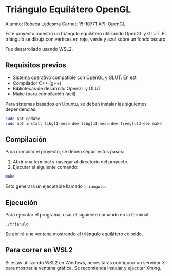 
# Triángulo Equilátero OpenGL

Alumno: Rebeca Ledesma
Carnet: 15-10771
API: OpenGL

Este proyecto muestra un triángulo equilátero utilizando OpenGL y GLUT. El triángulo se dibuja con vértices en rojo, verde y azul sobre un fondo oscuro.

Fue desarrollado usando WSL2.

## Requisitos previos

- Sistema operativo compatible con OpenGL y GLUT. En est
- Compilador C++ (g++)
- Bibliotecas de desarrollo OpenGL y GLUT
- Make (para compilación fácil)

Para sistemas basados en Ubuntu, se deben instalar las siguientes dependencias:

```bash
sudo apt update
sudo apt install libgl1-mesa-dev libglu1-mesa-dev freeglut3-dev make
```

## Compilación

Para compilar el proyecto, se deben seguir estos pasos:

1. Abrir una terminal y navegar al directorio del proyecto.
2. Ejecutar el siguiente comando:

```bash
make
```

Esto generará un ejecutable llamado `triangulo`.

## Ejecución

Para ejecutar el programa, usar el siguiente comando en la terminal:

```bash
./trianulo
```

Se abrirá una ventana mostrando el triángulo equilátero colorido.

## Para correr en WSL2

Si estás utilizando WSL2 en Windows, necesitarás configurar un servidor X para mostrar la ventana gráfica. Se recomienda
instalar y ejecutar Xming.
